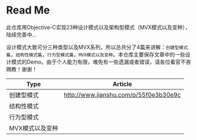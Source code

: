 
# Read Me
此仓库用Objective-C实现23种设计模式以及架构型模式（MVX模式以及变种），陆续完善中...

设计模式大致可分三种类型以及MVX系列，所以总共分了4篇来讲解：`创建型模式篇`，`结构性模式篇`，`行为型模式篇`，`MVX模式以及变种`。本仓库主要保存文章中的一些设计模式的Demo。由于个人能力有限，难免有一些遗漏或者错误，请各位看官不吝赐教！谢谢！


Type | Article
---|---
创建型模式 | http://www.jianshu.com/p/55f0e3b30e9c
结构性模式 | 
行为型模式 |
MVX模式以及变种 |

